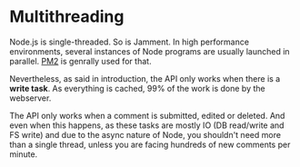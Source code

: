 # Multithreading
Node.js is single-threaded. So is Jamment. In high performance environments, several instances of Node programs are usually launched in parallel. [PM2](https://pm2.io/runtime/) is genrally used for that.

Nevertheless, as said in introduction, the API only works when there is a **write task**. As everything is cached, 99% of the work is done by the webserver.

The API only works when a comment is submitted, edited or deleted. And even when this happens, as these tasks are mostly IO (DB read/write and FS write) and due to the async nature of Node, you shouldn't need more than a single thread, unless you are facing hundreds of new comments per minute.
